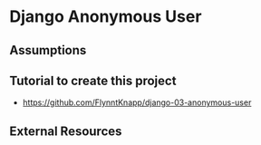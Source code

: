 # Django Anonymous User

## Assumptions

## Tutorial to create this project

* <https://github.com/FlynntKnapp/django-03-anonymous-user>

## External Resources
